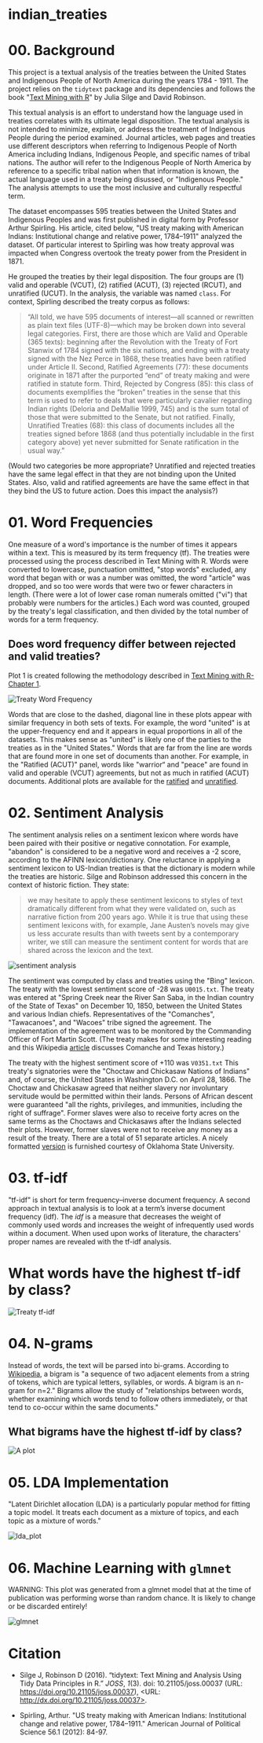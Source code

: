 
# indian_treaties

# 00. Background

This project is a textual analysis of the treaties between the United States and Indigenous People of North America during the years 1784 - 1911. The project relies on the `tidytext` package and its dependencies and follows the book "[Text Mining with R](https://www.tidytextmining.com/tfidf.html)" by Julia Silge and David Robinson. 

This textual analysis is an effort to understand how the language used in treaties correlates with its ultimate legal disposition.  The textual analysis is not intended to minimize, explain, or address the treatment of Indigenous People during the period examined. Journal articles, web pages and treaties use different descriptors when referring to Indigenous People of North America including Indians, Indigenous People, and specific names of tribal nations. The author will refer to the Indigenous People of North America by reference to a specific tribal nation when that information is known, the actual language used in a treaty being disussed, or "Indigenous People." The analysis attempts to use the most inclusive and culturally respectful term. 

The dataset encompasses 595 treaties between the United States and Indigenous Peoples and was first published in digital form by Professor Arthur Spirling. His article, cited below, "US treaty making with American Indians: Institutional change and relative power, 1784–1911" analyzed the dataset.  Of particular interest to Spirling was how treaty approval was impacted when Congress overtook the treaty power from the President in 1871.

He grouped the treaties by their legal disposition.  The four groups are (1) valid and operable (VCUT), (2) ratified (ACUT), (3) rejected (RCUT), and unratified (UCUT).  In the analysis, the variable was named `class`.  For context, Spirling described the treaty corpus as follows:

> “All told, we have 595 documents of interest—all scanned or rewritten as plain text files (UTF-8)—which may be broken down into several legal categories. First, there are those which are Valid and Operable (365 texts): beginning after the Revolution with the Treaty of Fort Stanwix of 1784 signed with the six nations, and ending with a treaty signed with the Nez Perce in 1868, these treaties have been ratified under Article II. Second, Ratified Agreements (77): these documents originate in 1871 after the purported “end” of treaty making and were ratified in statute form. Third, Rejected by Congress (85): this class of documents exemplifies the “broken” treaties in the sense that this term is used to refer to deals that were particularly cavalier regarding Indian rights (Deloria and DeMallie 1999, 745) and is the sum total of those that were submitted to the Senate, but not ratified. Finally, Unratified Treaties (68): this class of documents includes all the treaties signed before 1868 (and thus potentially includable in the first category above) yet never submitted for Senate ratification in the usual way.” 

(Would two categories be more appropriate?  Unratified and rejected treaties have the same legal effect in that they are not binding upon the United States.  Also, valid and ratified agreements are have the same effect in that they bind the US to future action. Does this impact the analysis?)

# 01. Word Frequencies

One measure of a word's importance is the number of times it appears within a text. This is measured by its term frequency (tf). The treaties were processed using the process described in Text Mining with R. Words were converted to lowercase, punctuation omitted, "stop words" excluded, any word that began with or was a number was omitted, the word "article" was dropped,  and so too were words that were two or fewer characters in length. (There were a lot of lower case roman numerals omitted ("vi") that probably were numbers for the articles.) Each word was counted, grouped by the treaty's legal classification, and then divided by the total number of words for a term frequency.  

## Does word frequency differ between rejected and valid treaties?

Plot 1 is created following the methodology described in [Text Mining with R-Chapter 1](https://www.tidytextmining.com/tidytext.html).

![Treaty Word Frequency](/plots/valid_vs_rejected.png "US-Indian Treaty Word Frequency")

Words that are close to the dashed, diagonal line in these plots appear with similar frequency in both sets of texts.  For example, the word "united" is at the upper-frequency end and it appears in equal proportions in all of the datasets.  This makes sense as "united" is likely one of the parties to the treaties as in the "United States." Words that are far from the line are words that are found more in one set of documents than another. For example, in the "Ratified (ACUT)" panel, words like "warrior“ and "peace" are found in valid and operable (VCUT) agreements, but not as much in ratified (ACUT) documents. Additional plots are available for the [ratified](/plots/valid_vs_ratified.png) and [unratified](/plots/valid_vs_unratified.png).

# 02. Sentiment Analysis

The sentiment analysis relies on a sentiment lexicon where words have been paired with their positive or negative connotation. For example, "abandon" is considered to be a negative word and receives a -2 score, according to the AFINN lexicon/dictionary.  One reluctance in applying a sentiment lexicon to US-Indian treaties is that the dictionary is modern while the treaties are historic. Silge and Robinson addressed this concern in the context of historic fiction.  They state:

>we may hesitate to apply these sentiment lexicons to styles of text dramatically different from what they were validated on, such as narrative fiction from 200 years ago. While it is true that using these sentiment lexicons with, for example, Jane Austen’s novels may give us less accurate results than with tweets sent by a contemporary writer, we still can measure the sentiment content for words that are shared across the lexicon and the text.

![sentiment analysis](/plots/treaty_sentiment_score.png)

The sentiment was computed by class and treaties using the "Bing" lexicon. The treaty with the lowest sentiment score of -28 was `U0015.txt`. The treaty was entered at "Spring Creek near the River San Saba, in the Indian country of the State of Texas" on December 10, 1850, between the United States and various Indian chiefs. Representatives of the "Comanches", "Tawacanoes", and "Wacoes" tribe signed the agreement. The implementation of the agreement was to be monitored by the Commanding Officer of Fort Martin Scott. (The treaty makes for some interesting reading and this 
Wikipedia [article](https://en.wikipedia.org/wiki/Comanche_history#Raiding_Mexico:_1779-1870) discusses Comanche and Texas history.) 

The treaty with the highest sentiment score of +110 was `V0351.txt` This treaty's signatories were the "Choctaw and Chickasaw Nations of Indians" and, of course, the United States in Washington D.C. on April 28, 1866. The Choctaw and Chickasaw agreed that neither slavery nor involuntary servitude would be permitted within their lands. Persons of African descent were guaranteed "all the rights, privileges, and immunities, including the right of suffrage". Former slaves were also to receive forty acres on the same terms as the Choctaws and Chickasaws after the Indians selected their plots. However, former slaves were not to receive any money as a result of the treaty. There are a total of 51 separate articles. A nicely formatted [version](https://treaties.okstate.edu/treaties/treaty-with-the-choctaw-and-chickasaw-1866.-(0918)) is furnished courtesy of Oklahoma State University.


# 03. tf-idf


"tf-idf" is short for term frequency–inverse document frequency. A second  approach in textual analysis is to look at a term’s inverse document frequency (idf). The *idf* is a measure that decreases the weight of commonly used words and increases the weight of infrequently used words within a document. When used upon works of literature, the characters' proper names are revealed with the tf-idf analysis.

# What words have the highest tf-idf by class?

![Treaty tf-idf](/plots/treaties_tf_idf.png)

# 04. N-grams

Instead of words, the text will be parsed into bi-grams. According to [Wikipedia](https://en.wikipedia.org/wiki/Bigram), a bigram is "a sequence of two adjacent elements from a string of tokens, which are typical letters, syllables, or words. A bigram is an n-gram for n=2." Bigrams allow the study of "relationships between words, whether examining which words tend to follow others immediately, or that tend to co-occur within the same documents."

## What bigrams have the highest tf-idf by class?

![A plot](/plots/treaties_bigram_tf_idf.png)

# 05. LDA Implementation

"Latent Dirichlet allocation (LDA) is a particularly popular method for fitting a topic model. It treats each document as a mixture of topics, and each topic as a mixture of words."

![lda_plot](/plots/treaty_lda_plot.png)

# 06. Machine Learning with `glmnet`

WARNING: This plot was generated from a glmnet model that at the time of publication was performing worse than random chance.  It is likely to change or be discarded entirely!

![glmnet](/plots/ml_glmnet_coef_prob.jpg)

# Citation

- Silge J, Robinson D (2016). “tidytext: Text Mining and Analysis Using Tidy
Data Principles in R.” _JOSS_, *1*(3). doi: 10.21105/joss.00037 (URL:
https://doi.org/10.21105/joss.00037), <URL:
http://dx.doi.org/10.21105/joss.00037>.

- Spirling, Arthur. "US treaty making with American Indians: Institutional change and relative power, 1784–1911." American Journal of Political Science 56.1 (2012): 84-97.

